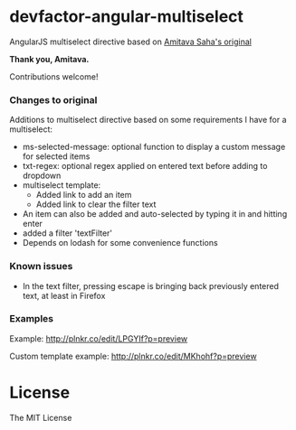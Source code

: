 # devfactor-angular-multiselect

AngularJS multiselect directive based on [Amitava Saha's original](https://github.com/amitava82/angular-multiselect)

**Thank you, Amitava.**

Contributions welcome!

### Changes to original
Additions to multiselect directive based on some requirements I have for a multiselect:
- ms-selected-message: optional function to display a custom message for selected items
- txt-regex: optional regex applied on entered text before adding to dropdown
- multiselect template:
  - Added link to add an item
  - Added link to clear the filter text
- An item can also be added and auto-selected by typing it in and hitting enter
- added a filter 'textFilter'
- Depends on lodash for some convenience functions

### Known issues
- In the text filter, pressing escape is bringing back previously entered text, at least in Firefox

### Examples
Example: http://plnkr.co/edit/LPGYIf?p=preview

Custom template example: http://plnkr.co/edit/MKhohf?p=preview


License
=======
The MIT License
